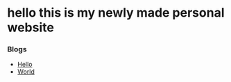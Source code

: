 # hello this is my newly made personal website

### Blogs
- [Hello](/blogs/Hello.html)
- [World](/blogs/World.html)


